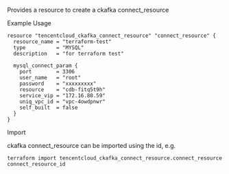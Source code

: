Provides a resource to create a ckafka connect_resource

Example Usage

```hcl
resource "tencentcloud_ckafka_connect_resource" "connect_resource" {
  resource_name = "terraform-test"
  type          = "MYSQL"
  description   = "for terraform test"

  mysql_connect_param {
    port        = 3306
    user_name   = "root"
    password    = "xxxxxxxxx"
    resource    = "cdb-fitq5t9h"
    service_vip = "172.16.80.59"
    uniq_vpc_id = "vpc-4owdpnwr"
    self_built  = false
  }
}

```

Import

ckafka connect_resource can be imported using the id, e.g.

```
terraform import tencentcloud_ckafka_connect_resource.connect_resource connect_resource_id
```